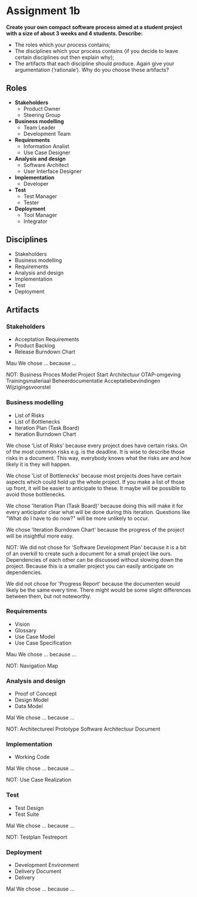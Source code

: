 # Assignment 1b

**Create your own compact software process aimed at a student project with a size of about 3 weeks and 4 students. Describe:**

- The roles which your process contains;
- The disciplines which your process contains (if you decide to leave certain disciplines out then explain
why);
- The artifacts that each discipline should produce. Again give your argumentation (‘rationale’). Why do you choose these artifacts?

## Roles

- **Stakeholders**
	- Product Owner
	- Steering Group
- **Business modelling**
	- Team Leader
	- Development Team
- **Requirements**
	- Information Analist
	- Use Case Designer
- **Analysis and design**
	- Software Architect
	- User Interface Designer
- **Implementation**
	- Developer
- **Test**
	- Test Manager
	- Tester
- **Deployment**
	- Tool Manager
	- Integrator

## Disciplines

- Stakeholders
- Business modelling
- Requirements
- Analysis and design
- Implementation
- Test
- Deployment

## Artifacts

### Stakeholders

- Acceptation Requirements
- Product Backlog
- Release Burndown Chart

Mau
We chose ... because ...

NOT:
Business Proces Model
Project Start Architectuur
OTAP-omgeving
Trainingsmateriaal
Beheerdocumentatie
Acceptatiebevindingen
Wijzigingsvoorstel

### Business modelling

- List of Risks
- List of Bottlenecks
- Iteration Plan (Task Board)
- Iteration Burndown Chart

We chose 'List of Risks' because every project does have certain risks. On of the most common risks e.g. is the deadline. It is wise to describe those risks in a document. This way, everybody knows what the risks are and how likely it is they will happen.

We chose 'List of Bottlenecks' because most projects does have certain aspects which could hold up the whole project. If you make a list of those up front, it will be easier to anticipate to these. It maybe will be possible to avoid those bottlenecks.

We chose 'Iteration Plan (Task Board)' because doing this will make it for every anticipator clear what will be done during this iteration. Questions like "What do I have to do now?" will be more unlikely to occur.

We chose 'Iteration Burndown Chart' because the progress of the project will be insightful more easy.

NOT:
We did not chose for 'Software Development Plan' because it is a bit of an overkill to create such a document for a small project like ours. Dependencies of each other can be discussed without slowing down the project. Because this is a smaller project you can easily anticipate on dependencies.

We did not chose for 'Progress Report' because the documenten would likely be the same every time. There might would be some slight differences between them, but not noteworthy.


### Requirements

- Vision
- Glossary
- Use Case Model
- Use Case Specification

Mau
We chose ... because ...

NOT:
Navigation Map

### Analysis and design

- Proof of Concept
- Design Model
- Data Model

Mal
We chose ... because ...

NOT:
Architectureel Prototype
Software Architectuur Document

### Implementation

- Working Code

Mal
We chose ... because ...

NOT:
Use Case Realization

### Test

- Test Design
- Test Suite

Mal
We chose ... because ...

NOT:
Testplan
Testreport

### Deployment

- Development Environment
- Delivery Document
- Delivery

Mal
We chose ... because ...
